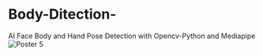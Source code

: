 # Body-Ditection-
AI Face Body and Hand Pose Detection with Opencv-Python and Mediapipe 
![Poster 5 ](https://user-images.githubusercontent.com/93470832/156921164-0a98332c-dfd3-4f08-84b0-7caf13dfc258.png)

